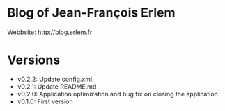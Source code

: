 # Blog of Jean-François Erlem
Webbsite: http://blog.erlem.fr

# Versions
* v0.2.2: Update config.xml
* v0.2.1: Update README.md
* v0.2.0: Application optimization and bug fix on closing the application
* v0.1.0: First version